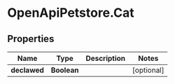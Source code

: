 # OpenApiPetstore.Cat

## Properties

Name | Type | Description | Notes
------------ | ------------- | ------------- | -------------
**declawed** | **Boolean** |  | [optional] 


